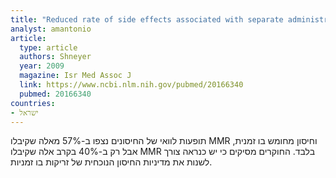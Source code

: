 ```yaml
---
title: "Reduced rate of side effects associated with separate administration of MMR and DTaP-Hib-IPV vaccinations"
analyst: amantonio
article:
  type: article
  authors: Shneyer
  year: 2009
  magazine: Isr Med Assoc J
  link: https://www.ncbi.nlm.nih.gov/pubmed/20166340
  pubmed: 20166340
countries:
- ישראל
---
```


תופעות לוואי של החיסונים נצפו ב-57% מאלה שקיבלו MMR וחיסון מחומש בו זמנית, אבל רק ב-40% בקרב אלה שקיבלו MMR בלבד.
החוקרים מסיקים כי יש כנראה צורך לשנות את מדיניות החיסון הנוכחית של זריקות בו זמניות.
